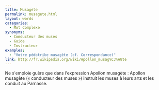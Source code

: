 ```yaml
---
title: Musagète
permalink: musagete.html
layout: words
categories:
  - Mot Complexe
synonyms:
  - Conducteur des muses
  - Guide
  - Instructeur
examples:
  - "Votre pédotribe musagète (cf. Correspondance)"
link: http://fr.wikipedia.org/wiki/Apollon_musag%C3%A8te
---
```


Ne s'emploie guère que dans l'expression Apollon musagète : Apollon musagète (« conducteur des muses ») instruit les muses à leurs arts et les conduit au Parnasse.
